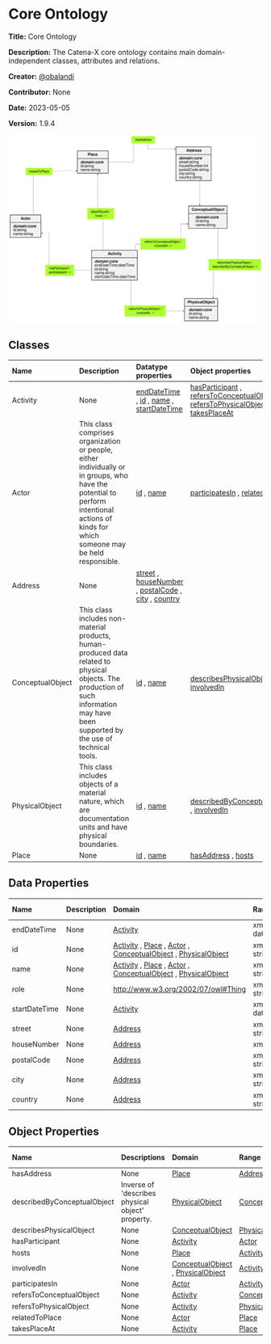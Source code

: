 



# Core Ontology


**Title:**  Core Ontology

**Description:**  The Catena-X core ontology contains main domain-independent classes, attributes and relations.

**Creator:**  [@obalandi](https://github.com/obalandi)

**Contributor:**  None

**Date:**  2023-05-05

**Version:**  1.9.4  
  
![ontology](images/core_ontology.gv.svg)  

## Classes
  

|Name|Description|Datatype properties|Object properties|Subclass of|
| :--- | :--- | :--- | :--- | :--- |
|<span id="Activity">Activity</span>|None|[endDateTime](#endDateTime) , [id](#id) , [name](#name) , [startDateTime](#startDateTime) |[hasParticipant](#hasParticipant) , [refersToConceptualObject](#refersToConceptualObject) , [refersToPhysicalObject](#refersToPhysicalObject) , [takesPlaceAt](#takesPlaceAt) ||
|<span id="Actor">Actor</span>|This class comprises organization or people, either individually or in groups, who have the potential to perform intentional actions of kinds for which someone may be held responsible.|[id](#id) , [name](#name) |[participatesIn](#participatesIn) , [relatedToPlace](#relatedToPlace) ||
|<span id="Address">Address</span>|None|[street](#street) , [houseNumber](#houseNumber) , [postalCode](#postalCode) , [city](#city) , [country](#country) ||[ConceptualObject](#ConceptualObject) |
|<span id="ConceptualObject">ConceptualObject</span>|This class includes non-material products, human-produced data related to physical objects. The production of such information may have been supported by the use of technical tools.|[id](#id) , [name](#name) |[describesPhysicalObject](#describesPhysicalObject) , [involvedIn](#involvedIn) ||
|<span id="PhysicalObject">PhysicalObject</span>|This class includes objects of a material nature, which are documentation units and have physical boundaries.|[id](#id) , [name](#name) |[describedByConceptualObject](#describedByConceptualObject) , [involvedIn](#involvedIn) ||
|<span id="Place">Place</span>|None|[id](#id) , [name](#name) |[hasAddress](#hasAddress) , [hosts](#hosts) ||

## Data Properties
  

|Name|Description|Domain|Range|Subproperty of|
| :--- | :--- | :--- | :--- | :--- |
|<span id="endDateTime">endDateTime</span>|None|[Activity](#Activity) |xml : dateTime ||
|<span id="id">id</span>|None|[Activity](#Activity) , [Place](#Place) , [Actor](#Actor) , [ConceptualObject](#ConceptualObject) , [PhysicalObject](#PhysicalObject) |xml : string ||
|<span id="name">name</span>|None|[Activity](#Activity) , [Place](#Place) , [Actor](#Actor) , [ConceptualObject](#ConceptualObject) , [PhysicalObject](#PhysicalObject) |xml : string ||
|<span id="role">role</span>|None|http://www.w3.org/2002/07/owl#Thing |xml : string ||
|<span id="startDateTime">startDateTime</span>|None|[Activity](#Activity) |xml : dateTime ||
|<span id="street">street</span>|None|[Address](#Address) |xml : string ||
|<span id="houseNumber">houseNumber</span>|None|[Address](#Address) |xml : int ||
|<span id="postalCode">postalCode</span>|None|[Address](#Address) |xml : string ||
|<span id="city">city</span>|None|[Address](#Address) |xml : string ||
|<span id="country">country</span>|None|[Address](#Address) |xml : string ||

## Object Properties
  

|Name|Descriptions|Domain|Range|Subproperty of|
| :--- | :--- | :--- | :--- | :--- |
|<span id="hasAddress">hasAddress</span>|None|[Place](#Place) |[Address](#Address) ||
|<span id="describedByConceptualObject">describedByConceptualObject</span>|Inverse of 'describes physical object' property.|[PhysicalObject](#PhysicalObject) |[ConceptualObject](#ConceptualObject) ||
|<span id="describesPhysicalObject">describesPhysicalObject</span>|None|[ConceptualObject](#ConceptualObject) |[PhysicalObject](#PhysicalObject) ||
|<span id="hasParticipant">hasParticipant</span>|None|[Activity](#Activity) |[Actor](#Actor) ||
|<span id="hosts">hosts</span>|None|[Place](#Place) |[Activity](#Activity) ||
|<span id="involvedIn">involvedIn</span>|None|[ConceptualObject](#ConceptualObject) , [PhysicalObject](#PhysicalObject) |[Activity](#Activity) ||
|<span id="participatesIn">participatesIn</span>|None|[Actor](#Actor) |[Activity](#Activity) ||
|<span id="refersToConceptualObject">refersToConceptualObject</span>|None|[Activity](#Activity) |[ConceptualObject](#ConceptualObject) ||
|<span id="refersToPhysicalObject">refersToPhysicalObject</span>|None|[Activity](#Activity) |[PhysicalObject](#PhysicalObject) ||
|<span id="relatedToPlace">relatedToPlace</span>|None|[Actor](#Actor) |[Place](#Place) ||
|<span id="takesPlaceAt">takesPlaceAt</span>|None|[Activity](#Activity) |[Place](#Place) ||
